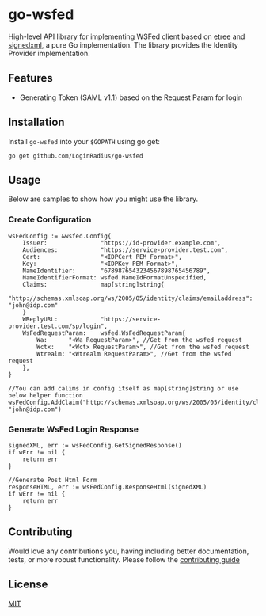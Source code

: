 # go-wsfed

High-level API library for implementing WSFed client based on  [etree](https://github.com/beevik/etree) and [signedxml](https://github.com/ma314smith/signedxml), a pure Go implementation.
The library provides the Identity Provider implementation.

## Features

- Generating Token (SAML v1.1) based on the Request Param for login


## Installation
Install `go-wsfed` into your `$GOPATH` using go get:
```
go get github.com/LoginRadius/go-wsfed
```
## Usage
Below are samples to show how you might use the library.

### Create Configuration
```
wsFedConfig := &wsfed.Config{
    Issuer:               "https://id-provider.example.com",
    Audiences:            "https://service-provider.test.com",
    Cert:                 "<IDPCert PEM Format>",
    Key:                  "<IDPKey PEM Format>",
    NameIdentifier:       "6789876543234567898765456789",
    NameIdentifierFormat: wsfed.NameIdFormatUnspecified,
    Claims:               map[string]string{
        "http://schemas.xmlsoap.org/ws/2005/05/identity/claims/emailaddress": "john@idp.com"
    }
    WReplyURL:            "https://service-provider.test.com/sp/login",
    WsFedRequestParam:    wsfed.WsFedRequestParam{
        Wa:      "<Wa RequestParam>", //Get from the wsfed request
        Wctx:    "<Wctx RequestParam>", //Get from the wsfed request
        Wtrealm: "<Wtrealm RequestParam>", //Get from the wsfed request
    },
}

//You can add calims in config itself as map[string]string or use below helper function
wsFedConfig.AddClaim("http://schemas.xmlsoap.org/ws/2005/05/identity/claims/emailaddress", "john@idp.com")
```

### Generate WsFed Login Response
```
signedXML, err := wsFedConfig.GetSignedResponse()
if wErr != nil {
    return err
}

//Generate Post Html Form
responseHTML, err := wsFedConfig.ResponseHtml(signedXML)
if wErr != nil {
    return err
}
```
## Contributing
Would love any contributions you, having including better documentation, tests, or more robust functionality. Please follow the [contributing guide](CONTRIBUTING.md)

## License
[MIT](LICENSE)
